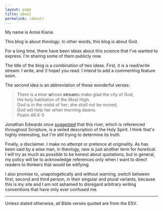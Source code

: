 ```yaml
---
layout: page
title: about
permalink: /about/
---
```


My name is Amisi Kiarie.

This blog is about _theology_. In other words, this blog is about God.

For a long time, there have been ideas about this science that I've wanted to express.
I'm sharing some of them publicly now.

The title of the blog is a combination of two ideas. First, it is a read/write stream: I write, and
(I hope) you read. I intend to add a commenting feature soon.

The second idea is an abbreviation of these wonderful verses:

>There is a **r**iver **w**hose **stream**s make glad the city of God,  
>the holy habitation of the Most High.  
>God is in the midst of her; she shall not be moved;  
>God will help her when morning dawns.  
Psalm 46:4-5  

Jonathan Edwards once [suggested](https://www.ccel.org/ccel/edwards/trinity.html) that this
river, which is referenced throughout Scripture, is a veiled description of the Holy Spirit. I think
that's highly interesting, but I'm still trying to determine its truth.

Finally, a disclaimer. I make no attempt or pretence at originality. As has been said by a wise man,
in theology, _new_ is just another term for _heretical_. I will try as much as possible to be
honest about quotations, but in general, my policy will be to acknowledge references only when I
want to direct readers to thinkers that would be edifying.

I also promise to, unapologetically and without warning, switch between first, second and third
person, in their singular and plural variants, because this is my site and I am not ashamed to
disregard arbitrary writing conventions that have only ever confused me.

---
Unless stated otherwise, all Bible verses quoted are from the ESV.
